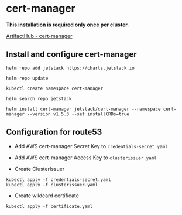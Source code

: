 # cert-manager

**This installation is required only once per cluster.**

[ArtifactHub - cert-manager](https://artifacthub.io/packages/helm/cert-manager/cert-manager)

## Install and configure cert-manager

```shell
helm repo add jetstack https://charts.jetstack.io
```

```shell
helm repo update
```

```shell
kubectl create namespace cert-manager
```

```shell
helm search repo jetstack
```

```shell
helm install cert-manager jetstack/cert-manager --namespace cert-manager --version v1.5.3 --set installCRDs=true
```

## Configuration for route53

* Add AWS cert-manager Secret Key to `credentials-secret.yaml`
* Add AWS cert-manager Access Key to `clusterissuer.yaml`

* Create ClusterIssuer

```shell
kubectl apply -f credentials-secret.yaml
kubectl apply -f clusterissuer.yaml
```

* Create wildcard certificate

```shell
kubectl apply -f certificate.yaml
```
